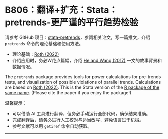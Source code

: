 # B806：翻译+扩充：Stata：pretrends-更严谨的平行趋势检验

请参考 GitHub 项目：[stata-pretrends](https://github.com/mcaceresb/stata-pretrends)，参阅相关论文，写一篇推文，介绍 `pretrends` 命令的理论基础和使用方法。

- 理论基础：[Roth (2022)](https://jonathandroth.github.io/assets/files/roth_pretrends_testing.pdf)
- 介绍应用时，务必W花点篇幅，介绍 [He and Wang (2017)](https://www.aeaweb.org/articles?id=10.1257/app.20160079) 一文的故事背景和数据情况。 

The `pretrends` package provides tools for power calculations for pre-trends tests, and visualization of possible violations of parallel trends. Calculations are based on [Roth (2022)](https://jonathandroth.github.io/assets/files/roth_pretrends_testing.pdf). This is the Stata version of the [R package of the same name](https://github.com/jonathandroth/pretrends). (Please cite the paper if you enjoy the package!)

温馨提示：

- 可以借助 AI 工具进行翻译，但务必手动运行全部代码，确保结果准确。
- 完成翻译后，请务必进行人工校对与适当改写，避免语言过于机械。
- 参考文献可以用 `getiref` 命令自动获取。 

---
